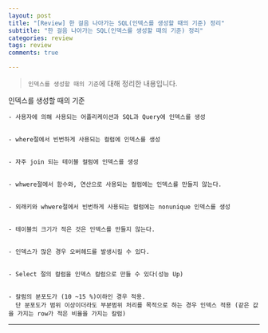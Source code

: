 ```yaml
---  
layout: post  
title: "[Review] 한 걸음 나아가는 SQL(인덱스를 생성할 때의 기준) 정리"  
subtitle: "한 걸음 나아가는 SQL(인덱스를 생성할 때의 기준) 정리"  
categories: review
tags: review 
comments: true

---
```

> `인덱스를 생성할 때의 기준`에 대해 정리한 내용입니다.

인덱스를 생성할 때의 기준

    - 사용자에 의해 사용되는 어플리케이션과 SQL과 Query에 인덱스를 생성


    - where절에서 빈번하게 사용되는 컬럼에 인덱스를 생성


    - 자주 join 되는 테이블 컬럼에 인덱스를 생성


    - whwere절에서 함수와, 연산으로 사용되는 컬럼에는 인덱스를 만들지 않는다.


    - 외래키와 whwere절에서 빈번하게 사용되는 컬럼에는 nonunique 인덱스를 생성


    - 테이블의 크기가 적은 것은 인덱스를 만들지 않는다.


    - 인덱스가 많은 경우 오버헤드를 발생시킬 수 있다.


    - Select 절의 컬럼을 인덱스 컬럼으로 만들 수 있다(성능 Up)


    - 칼럼의 분포도가 (10 ~15 %)이하인 경우 적용. 
      단 분포도가 범위 이상이더라도 부분범위 처리를 목적으로 하는 경우 인덱스 적용 (같은 값을 가지는 row가 적은 비율을 가지는 칼럼)

---